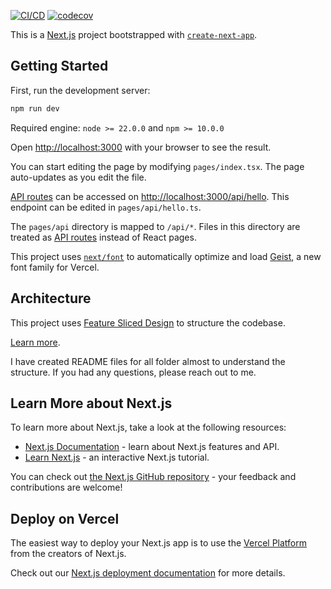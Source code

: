 [![CI/CD](https://github.com/mammad2c/fillout-frontend-take-home/actions/workflows/ci-cd.yml/badge.svg)](https://github.com/mammad2c/fillout-frontend-take-home/actions/workflows/ci-cd.yml)
[![codecov](https://codecov.io/gh/mammad2c/fillout-frontend-take-home/graph/badge.svg?token=5R4MW254MI)](https://codecov.io/gh/mammad2c/fillout-frontend-take-home)

This is a [Next.js](https://nextjs.org) project bootstrapped with [`create-next-app`](https://nextjs.org/docs/pages/api-reference/create-next-app).

## Getting Started

First, run the development server:

```bash
npm run dev
```

Required engine: `node >= 22.0.0` and `npm >= 10.0.0`

Open [http://localhost:3000](http://localhost:3000) with your browser to see the result.

You can start editing the page by modifying `pages/index.tsx`. The page auto-updates as you edit the file.

[API routes](https://nextjs.org/docs/pages/building-your-application/routing/api-routes) can be accessed on [http://localhost:3000/api/hello](http://localhost:3000/api/hello). This endpoint can be edited in `pages/api/hello.ts`.

The `pages/api` directory is mapped to `/api/*`. Files in this directory are treated as [API routes](https://nextjs.org/docs/pages/building-your-application/routing/api-routes) instead of React pages.

This project uses [`next/font`](https://nextjs.org/docs/pages/building-your-application/optimizing/fonts) to automatically optimize and load [Geist](https://vercel.com/font), a new font family for Vercel.

## Architecture

This project uses [Feature Sliced Design](https://feature-sliced.github.io/documentation/docs/getting-started/what-is-feature-sliced-design) to structure the codebase.

[Learn more](https://feature-sliced.github.io/documentation/docs/getting-started/what-is-feature-sliced-design).

I have created README files for all folder almost to understand the structure.
If you had any questions, please reach out to me.

## Learn More about Next.js

To learn more about Next.js, take a look at the following resources:

- [Next.js Documentation](https://nextjs.org/docs) - learn about Next.js features and API.
- [Learn Next.js](https://nextjs.org/learn-pages-router) - an interactive Next.js tutorial.

You can check out [the Next.js GitHub repository](https://github.com/vercel/next.js) - your feedback and contributions are welcome!

## Deploy on Vercel

The easiest way to deploy your Next.js app is to use the [Vercel Platform](https://vercel.com/new?utm_medium=default-template&filter=next.js&utm_source=create-next-app&utm_campaign=create-next-app-readme) from the creators of Next.js.

Check out our [Next.js deployment documentation](https://nextjs.org/docs/pages/building-your-application/deploying) for more details.
